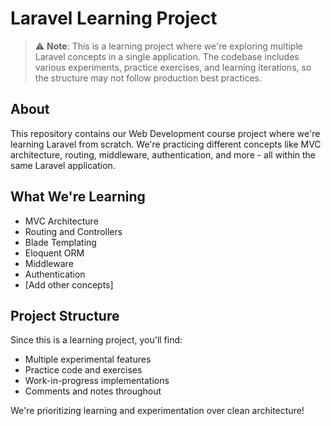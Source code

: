 # Laravel Learning Project

> ⚠️ **Note**: This is a learning project where we're exploring multiple Laravel concepts in a single application. The codebase includes various experiments, practice exercises, and learning iterations, so the structure may not follow production best practices.

## About

This repository contains our Web Development course project where we're learning Laravel from scratch. We're practicing different concepts like MVC architecture, routing, middleware, authentication, and more - all within the same Laravel application.

## What We're Learning

-   MVC Architecture
-   Routing and Controllers
-   Blade Templating
-   Eloquent ORM
-   Middleware
-   Authentication
-   [Add other concepts]

## Project Structure

Since this is a learning project, you'll find:

-   Multiple experimental features
-   Practice code and exercises
-   Work-in-progress implementations
-   Comments and notes throughout

We're prioritizing learning and experimentation over clean architecture!
